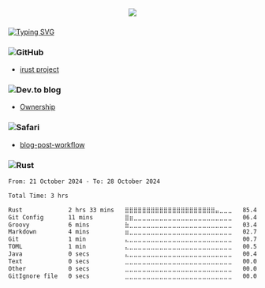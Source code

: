 ###

<p align="center">
  <a href="https://skillicons.dev">
    <img src="https://skillicons.dev/icons?i=rust" />
  </a>
</p>

###

### 
<!-- typing svg starts -->
[![Typing SVG](https://readme-typing-svg.demolab.com?font=Fira+Code&pause=1000&width=435&lines=perseverance+prevails)](https://git.io/typing-svg)
<!-- typing svg ends -->

### ![GitHub](https://img.shields.io/badge/github-%23121011.svg?style=for-the-badge&logo=github&logoColor=white)

<!--START_SECTION:activity-->
- [irust project](https://github.com/xavier2code/irust)
<!--END_SECTION:activity-->


### ![Dev.to blog](https://img.shields.io/badge/dev.to-0A0A0A?style=for-the-badge&logo=dev.to&logoColor=white)

<!-- BLOG-POST-LIST:START -->
- [Ownership](https://dev.to/xavier2code/ownership-3o31)
<!-- BLOG-POST-LIST:END -->

### ![Safari](https://img.shields.io/badge/Safari-000000?style=for-the-badge&logo=Safari&logoColor=white)

<!-- tils starts -->
- [blog-post-workflow](https://github.com/gautamkrishnar/blog-post-workflow)

<!-- tils ends -->

### ![Rust](https://img.shields.io/badge/rust-%23000000.svg?style=for-the-badge&logo=rust&logoColor=white)
<!--START_SECTION:waka-->

```txt
From: 21 October 2024 - To: 28 October 2024

Total Time: 3 hrs

Rust             2 hrs 33 mins   ⣿⣿⣿⣿⣿⣿⣿⣿⣿⣿⣿⣿⣿⣿⣿⣿⣿⣿⣿⣿⣿⣤⣀⣀⣀   85.48 %
Git Config       11 mins         ⣿⣶⣀⣀⣀⣀⣀⣀⣀⣀⣀⣀⣀⣀⣀⣀⣀⣀⣀⣀⣀⣀⣀⣀⣀   06.46 %
Groovy           6 mins          ⣷⣀⣀⣀⣀⣀⣀⣀⣀⣀⣀⣀⣀⣀⣀⣀⣀⣀⣀⣀⣀⣀⣀⣀⣀   03.44 %
Markdown         4 mins          ⣶⣀⣀⣀⣀⣀⣀⣀⣀⣀⣀⣀⣀⣀⣀⣀⣀⣀⣀⣀⣀⣀⣀⣀⣀   02.75 %
Git              1 min           ⣄⣀⣀⣀⣀⣀⣀⣀⣀⣀⣀⣀⣀⣀⣀⣀⣀⣀⣀⣀⣀⣀⣀⣀⣀   00.75 %
TOML             1 min           ⣄⣀⣀⣀⣀⣀⣀⣀⣀⣀⣀⣀⣀⣀⣀⣀⣀⣀⣀⣀⣀⣀⣀⣀⣀   00.56 %
Java             0 secs          ⣄⣀⣀⣀⣀⣀⣀⣀⣀⣀⣀⣀⣀⣀⣀⣀⣀⣀⣀⣀⣀⣀⣀⣀⣀   00.47 %
Text             0 secs          ⣀⣀⣀⣀⣀⣀⣀⣀⣀⣀⣀⣀⣀⣀⣀⣀⣀⣀⣀⣀⣀⣀⣀⣀⣀   00.06 %
Other            0 secs          ⣀⣀⣀⣀⣀⣀⣀⣀⣀⣀⣀⣀⣀⣀⣀⣀⣀⣀⣀⣀⣀⣀⣀⣀⣀   00.01 %
GitIgnore file   0 secs          ⣀⣀⣀⣀⣀⣀⣀⣀⣀⣀⣀⣀⣀⣀⣀⣀⣀⣀⣀⣀⣀⣀⣀⣀⣀   00.00 %
```

<!--END_SECTION:waka-->
